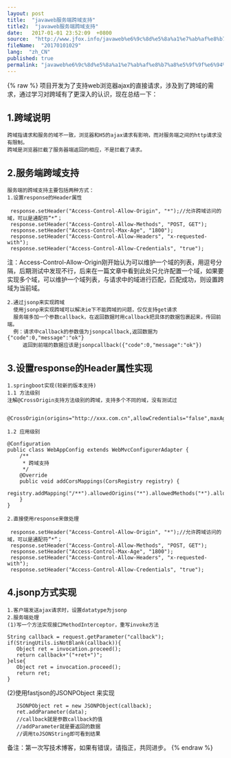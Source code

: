 ```yaml
---
layout: post
title:  "javaweb服务端跨域支持"
title2:  "javaweb服务端跨域支持"
date:   2017-01-01 23:52:09  +0800
source:  "http://www.jfox.info/javaweb%e6%9c%8d%e5%8a%a1%e7%ab%af%e8%b7%a8%e5%9f%9f%e6%94%af%e6%8c%81.html"
fileName:  "20170101029"
lang:  "zh_CN"
published: true
permalink: "javaweb%e6%9c%8d%e5%8a%a1%e7%ab%af%e8%b7%a8%e5%9f%9f%e6%94%af%e6%8c%81.html"
---
```

{% raw %}
项目开发为了支持web浏览器ajax的直接请求，涉及到了跨域的需求，通过学习对跨域有了更深入的认识，现在总结一下：

## 1.跨域说明

    跨域指请求和服务的域不一致，浏览器和H5的ajax请求有影响，而对服务端之间的http请求没有限制。
    跨域是浏览器拦截了服务器端返回的相应，不是拦截了请求。

## 2.服务端跨域支持

    服务端的跨域支持主要包括两种方式：
    1.设置response的Header属性

     response.setHeader("Access-Control-Allow-Origin", "*");//允许跨域访问的域，可以是通配符”*”；
     response.setHeader("Access-Control-Allow-Methods", "POST, GET");
     response.setHeader("Access-Control-Max-Age", "1800");
     response.setHeader("Access-Control-Allow-Headers", "x-requested-with");
     response.setHeader("Access-Control-Allow-Credentials", "true");

注：Access-Control-Allow-Origin刚开始认为可以维护一个域的列表，用逗号分隔，后期测试中发现不行，后来在一篇文章中看到此处只允许配置一个域，如果要实现多个域，可以维护一个域列表，与请求中的域进行匹配，匹配成功，则设置跨域为当前域。

    2.通过jsonp来实现跨域
      使用jsonp来实现跨域可以解决ie下不能跨域的问题，仅仅支持get请求
      服务端多加一个参数callback，在返回数据时用callback把具体的数据包裹起来，传回前端。
      例：请求中callback的参数值为jsonpcallback,返回数据为{"code":0,"message":"ok"}
         返回到前端的数据应该是jsonpcallback({"code":0,"message":"ok"})
    

## 3.设置response的Header属性实现

    
    1.springboot实现(较新的版本支持)
    1.1 方法级别
    注解@CrossOrigin支持方法级别的跨域，支持多个不同的域，没有测试过
    

    @CrossOrigin(origins="http://xxx.com.cn",allowCredentials="false",maxAge=3600)

    1.2 应用级别

    @Configuration
    public class WebAppConfig extends WebMvcConfigurerAdapter {
        /**
         * 跨域支持
         */
        @Override
        public void addCorsMappings(CorsRegistry registry) {
        registry.addMapping("/**").allowedOrigins("*").allowedMethods("*").allowCredentials(false).maxAge(3600);
        }
    }

    2.直接使用response来做处理

     response.setHeader("Access-Control-Allow-Origin", "*");//允许跨域访问的域，可以是通配符”*”；
     response.setHeader("Access-Control-Allow-Methods", "POST, GET");
     response.setHeader("Access-Control-Max-Age", "1800");
     response.setHeader("Access-Control-Allow-Headers", "x-requested-with");
     response.setHeader("Access-Control-Allow-Credentials", "true");

## 4.jsonp方式实现

    1.客户端发送ajax请求时，设置datatype为jsonp
    2.服务端处理
    (1)写一个方法实现接口MethodInterceptor，重写invoke方法

    String callback = request.getParameter("callback");
    if(StringUtils.isNotBlank(callback)){
       Object ret = invocation.proceed();
       return callback+"("+ret+")";
    }else{
       Object ret = invocation.proceed();
       return ret;
    }

(2)使用fastjson的JSONPObject 来实现

       JSONPObject ret = new JSONPObject(callback);
       ret.addParameter(data);
       //callback就是参数callback的值
       //addParameter就是要返回的数据
       //调用toJSONString即可看到结果

备注：第一次写技术博客，如果有错误，请指正，共同进步。
{% endraw %}
